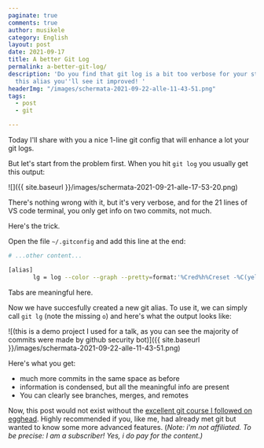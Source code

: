 ```yaml
---
paginate: true
comments: true
author: musikele
category: English
layout: post
date: 2021-09-17
title: A better Git Log
permalink: a-better-git-log/
description: 'Do you find that git log is a bit too verbose for your standards? With
  this alias you''ll see it improved! '
headerImg: "/images/schermata-2021-09-22-alle-11-43-51.png"
tags:
  - post
  - git

---
```

Today I'll share with you a nice 1-line git config that will enhance a lot your git logs.

But let's start from the problem first. When you hit `git log` you usually get this output:

![]({{ site.baseurl }}/images/schermata-2021-09-21-alle-17-53-20.png)

There's nothing wrong with it, but it's very verbose, and for the 21 lines of VS code terminal, you only get info on two commits, not much.

Here's the trick.

Open the file `~/.gitconfig` and add this line at the end:

```bash
# ...other content... 

[alias]
       lg = log --color --graph --pretty=format:'%Cred%h%Creset -%C(yellow)%d%Creset %s %Cgreen(%cr) %C(bold blue)<%an>%Creset' --abbrev-commit --branches
```

Tabs are meaningful here. 

Now we have succesfully created a new git alias. To use it, we can simply call `git lg` (note the missing `o`) and here's what the output looks like: 

![(this is a demo project I used for a talk, as you can see the majority of commits were made by github security bot)]({{ site.baseurl }}/images/schermata-2021-09-22-alle-11-43-51.png)

Here's what you get: 

* much more commits in the same space as before 
* information is condensed, but all the meaningful info are present
* You can clearly see branches, merges, and remotes

Now, this post would not exist without the [excellent git course I followed on egghead]( https://egghead.io/lessons/git-make-my-git-log-look-pretty-and-readable). Highly recommended if you, like me, had already met git but wanted to know some more advanced features. (_Note: i'm not affiliated. To be precise: I am a subscriber! Yes, i do pay for the content.)_ 